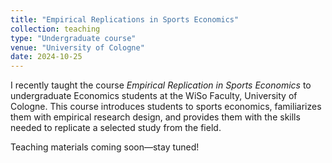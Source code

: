 ```yaml
---
title: "Empirical Replications in Sports Economics"
collection: teaching
type: "Undergraduate course"
venue: "University of Cologne"
date: 2024-10-25
---
```


I recently taught the course *Empirical Replication in Sports Economics* to undergraduate Economics students at the WiSo Faculty, University of Cologne. This course introduces students to sports economics, familiarizes them with empirical research design, and provides them with the skills needed to replicate a selected study from the field.

Teaching materials coming soon—stay tuned!
